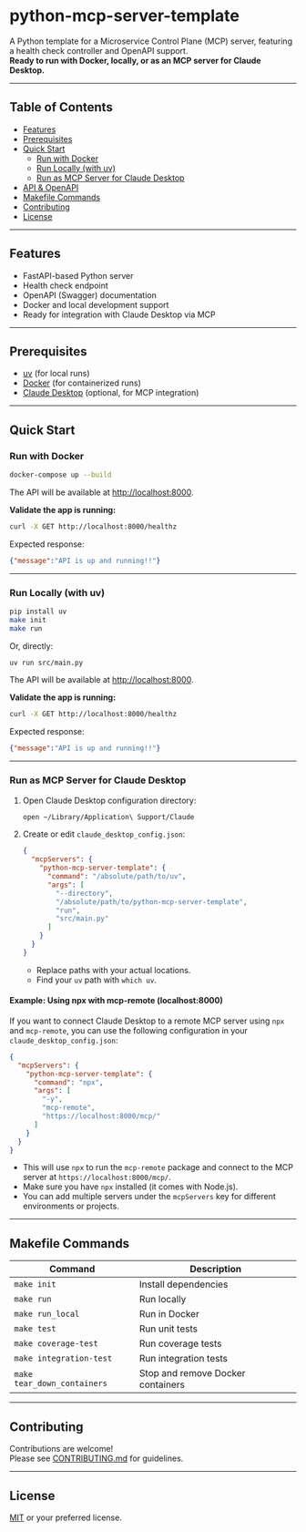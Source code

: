 # python-mcp-server-template

A Python template for a Microservice Control Plane (MCP) server, featuring a health check controller and OpenAPI support.  
**Ready to run with Docker, locally, or as an MCP server for Claude Desktop.**

---

## Table of Contents
- [Features](#features)
- [Prerequisites](#prerequisites)
- [Quick Start](#quick-start)
  - [Run with Docker](#run-with-docker)
  - [Run Locally (with uv)](#run-locally-with-uv)
  - [Run as MCP Server for Claude Desktop](#run-as-mcp-server-for-claude-desktop)
- [API & OpenAPI](#api--openapi)
- [Makefile Commands](#makefile-commands)
- [Contributing](#contributing)
- [License](#license)

---

## Features
- FastAPI-based Python server
- Health check endpoint
- OpenAPI (Swagger) documentation
- Docker and local development support
- Ready for integration with Claude Desktop via MCP

---

## Prerequisites

- [uv](https://github.com/astral-sh/uv) (for local runs)
- [Docker](https://www.docker.com/) (for containerized runs)
- [Claude Desktop](https://www.anthropic.com/claude) (optional, for MCP integration)

---

## Quick Start

### Run with Docker

```bash
docker-compose up --build
```
The API will be available at [http://localhost:8000](http://localhost:8000).

**Validate the app is running:**
```bash
curl -X GET http://localhost:8000/healthz
```
Expected response:
```json
{"message":"API is up and running!!"}
```

---

### Run Locally (with uv)

```bash
pip install uv
make init
make run
```
Or, directly:
```bash
uv run src/main.py
```
The API will be available at [http://localhost:8000](http://localhost:8000).

**Validate the app is running:**
```bash
curl -X GET http://localhost:8000/healthz
```
Expected response:
```json
{"message":"API is up and running!!"}
```

---

### Run as MCP Server for Claude Desktop

1. Open Claude Desktop configuration directory:
   ```bash
   open ~/Library/Application\ Support/Claude
   ```
2. Create or edit `claude_desktop_config.json`:
   ```json
   {
     "mcpServers": {
       "python-mcp-server-template": {
         "command": "/absolute/path/to/uv",
         "args": [
           "--directory",
           "/absolute/path/to/python-mcp-server-template",
           "run",
           "src/main.py"
         ]
       }
     }
   }
   ```
   - Replace paths with your actual locations.
   - Find your `uv` path with `which uv`.

#### Example: Using npx with mcp-remote (localhost:8000)

If you want to connect Claude Desktop to a remote MCP server using `npx` and `mcp-remote`, you can use the following configuration in your `claude_desktop_config.json`:

```json
{
  "mcpServers": {
    "python-mcp-server-template": {
      "command": "npx",
      "args": [
        "-y",
        "mcp-remote",
        "https://localhost:8000/mcp/"
      ]
    }
  }
}
```

- This will use `npx` to run the `mcp-remote` package and connect to the MCP server at `https://localhost:8000/mcp/`.
- Make sure you have `npx` installed (it comes with Node.js).
- You can add multiple servers under the `mcpServers` key for different environments or projects.


---

## Makefile Commands

| Command                  | Description                                 |
|--------------------------|---------------------------------------------|
| `make init`              | Install dependencies                        |
| `make run`               | Run locally                                 |
| `make run_local`         | Run in Docker                               |
| `make test`              | Run unit tests                              |
| `make coverage-test`     | Run coverage tests                          |
| `make integration-test`  | Run integration tests                       |
| `make tear_down_containers` | Stop and remove Docker containers        |

---

## Contributing

Contributions are welcome!  
Please see [CONTRIBUTING.md](CONTRIBUTING.md) for guidelines.

---

## License

[MIT](LICENSE) or your preferred license. 